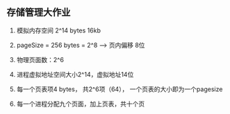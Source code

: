 ## 存储管理大作业

1. 模拟内存空间 2^14 bytes 16kb

2. pageSize = 256 bytes = 2^8 --> 页内偏移 8位

3. 物理页面数：2^6

4. 进程虚拟地址空间大小2^14，虚拟地址14位

5. 每一个页表项4 bytes， 共2^6项（64）， 一个页表的大小即为一个pagesize

6. 每一个进程分配九个页面，加上页表，共十个页

